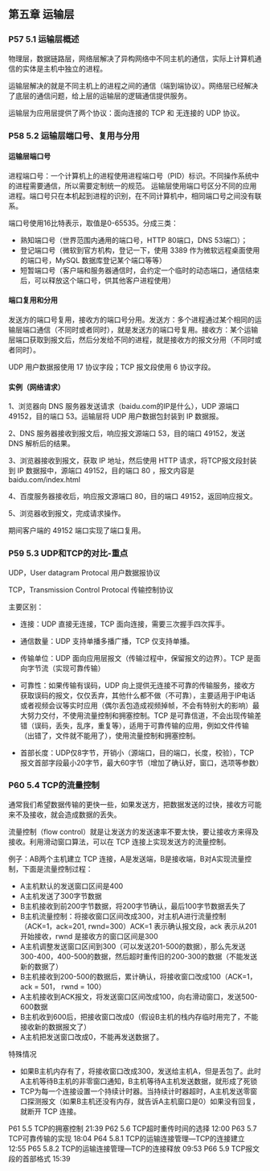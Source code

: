 ## 第五章 运输层

### P57 5.1 运输层概述

物理层，数据链路层，网络层解决了异构网络中不同主机的通信，实际上计算机通信的实体是主机中独立的进程。

运输层解决的就是不同主机上的进程之间的通信（端到端协议）。网络层已经解决了底层的通信问题，给上层的运输层的逻辑通信提供服务。

运输层为应用层提供了两个协议：面向连接的 TCP 和 无连接的 UDP 协议。

### P58 5.2 运输层端口号、复用与分用

#### 运输层端口号

进程端口号：一个计算机上的进程使用进程端口号（PID）标识。不同操作系统中的进程需要通信，所以需要定制统一的规范。
运输层使用端口号区分不同的应用进程。端口号只在本机起到进程的识别，在不同计算机中，相同端口号之间没有联系。

端口号使用16比特表示，取值是0-65535。分成三类：

- 熟知端口号（世界范围内通用的端口号，HTTP 80端口，DNS 53端口）；
- 登记端口号（微软到官方机构，登记一下，使用 3389 作为微软远程桌面使用的端口号，MySQL 数据库登记某个端口等等）
- 短暂端口号（客户端和服务器通信时，会约定一个临时的动态端口，通信结束后，可以释放这个端口号，供其他客户进程使用）

#### 端口复用和分用

发送方的端口号复用，接收方的端口号分用。发送方：多个进程通过某个相同的运输层端口通信（不同时或者同时），就是发送方的端口号复用。接收方：某个运输层端口获取到报文后，然后分发给不同的进程，就是接收方的报文分用（不同时或者同时）。

UDP 用户数据报使用 17 协议字段；TCP 报文段使用 6 协议字段。

#### 实例（网络请求）

1、浏览器向 DNS 服务器发送请求（baidu.com的IP是什么），UDP 源端口 49152，目的端口 53。运输层将 UDP 用户数据包封装到 IP 数据报。

2、DNS 服务器接收到报文后，响应报文源端口 53，目的端口 49152，发送 DNS 解析后的结果。

3、浏览器接收到报文，获取 IP 地址，然后使用 HTTP 请求，将TCP报文段封装到 IP 数据报中，源端口 49152，目的端口 80 ，报文内容是 baidu.com/index.html

4、百度服务器接收后，响应报文源端口 80，目的端口 49152，返回响应报文。

5、浏览器收到报文，完成请求操作。

期间客户端的 49152 端口实现了端口复用。

### P59 5.3 UDP和TCP的对比-重点

UDP，User datagram Protocal 用户数据报协议

TCP，Transmission Control Protocal 传输控制协议

主要区别：

- 连接：UDP 直接无连接，TCP 面向连接，需要三次握手四次挥手。

- 通信数量：UDP 支持单播多播广播，TCP 仅支持单播。
- 传输单位：UDP 面向应用层报文（传输过程中，保留报文的边界）。TCP 是面向字节流（实现可靠传输）
- 可靠性：如果传输有误码，UDP 向上提供无连接不可靠的传输服务，接收方获取误码的报文，仅仅丢弃，其他什么都不做（不可靠），主要适用于IP电话或者视频会议等实时应用（偶尔丢包造成视频掉帧，不会有特别大的影响）最大努力交付，不使用流量控制和拥塞控制。TCP 是可靠信道，不会出现传输差错（误码，丢失，乱序，重复等），适用于可靠传输的应用，例如文件传输（出错了，文件就不能用了），使用流量控制和拥塞控制。
- 首部长度：UDP仅8字节，开销小（源端口，目的端口，长度，校验），TCP 报文首部字段最小20字节，最大60字节（增加了确认好，窗口，选项等参数）

### P60 5.4 TCP的流量控制

通常我们希望数据传输的更快一些，如果发送方，把数据发送的过快，接收方可能来不及接收，就会造成数据的丢失。

流量控制（flow control）就是让发送方的发送速率不要太快，要让接收方来得及接收。利用滑动窗口算法，可以在 TCP 连接上实现发送方的流量控制。

例子：AB两个主机建立 TCP 连接，A是发送端，B是接收端，B对A实现流量控制，下面是流量控制过程：

- A主机默认的发送窗口区间是400
- A主机发送了300字节数据
- B主机接收到前200字节数据，将200字节确认，最后100字节数据丢失了
- B主机流量控制：将接收窗口区间改成300，对主机A进行流量控制（ACK=1，ack=201, rwnd=300）ACK=1 表示确认报文段，ack 表示从201开始接收，rwnd 是接收方的窗口区间是300
- A主机调整发送窗口区间到300（可以发送201-500的数据），那么先发送300-400，400-500的数据，然后超时重传旧的200-300的数据（不能发送新的数据了）
- B主机接收到200-500的数据后，累计确认，将接收窗口改成100（ACK=1， ack = 501， rwnd = 100）
- A主机接收到ACK报文，将发送窗口区间改成100，向右滑动窗口，发送500-600数据
- B主机收到600后，把接收窗口改成0（假设B主机的栈内存临时用完了，不能接收新的数据报文了）
- A主机把发送窗口改成0，不能再发送数据了。

特殊情况

- 如果B主机内存有了，将接收窗口改成300，发送给主机A，但是丢包了。此时A主机等待B主机的非零窗口通知，B主机等待A主机发送数据，就形成了死锁
- TCP为每一个连接设置一个持续计时器。当持续计时器超时，A主机发送零窗口探测报文（如果B主机还没有内存，就告诉A主机窗口是0）如果没有回复，就断开 TCP 连接。

P61
5.5 TCP的拥塞控制
21:39
P62
5.6 TCP超时重传时间的选择
12:00
P63
5.7 TCP可靠传输的实现
18:04
P64
5.8.1 TCP的运输连接管理—TCP的连接建立
12:55
P65
5.8.2 TCP的运输连接管理—TCP的连接释放
09:53
P66
5.9 TCP报文段的首部格式
15:39

